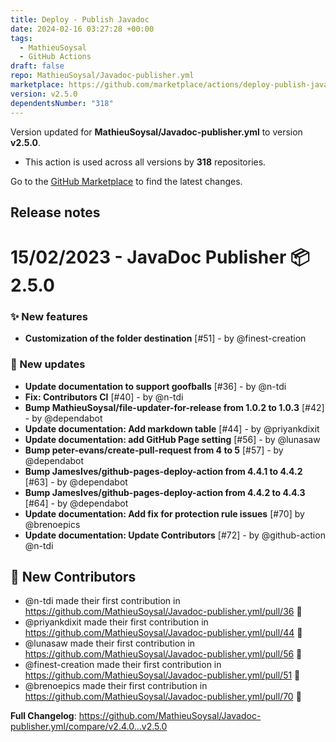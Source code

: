 ```yaml
---
title: Deploy - Publish Javadoc
date: 2024-02-16 03:27:28 +00:00
tags:
  - MathieuSoysal
  - GitHub Actions
draft: false
repo: MathieuSoysal/Javadoc-publisher.yml
marketplace: https://github.com/marketplace/actions/deploy-publish-javadoc
version: v2.5.0
dependentsNumber: "318"
---
```



Version updated for **MathieuSoysal/Javadoc-publisher.yml** to version **v2.5.0**.
- This action is used across all versions by **318** repositories.

Go to the [GitHub Marketplace](https://github.com/marketplace/actions/deploy-publish-javadoc) to find the latest changes.

## Release notes

# 15/02/2023 - JavaDoc Publisher  📦  2.5.0

### ✨ New features
* __Customization of the folder destination__ [#51] - by @finest-creation 

### 🔧 New updates

* __Update documentation to support goofballs__ [#36] - by @n-tdi 
* __Fix: Contributors CI__ [#40] - by @n-tdi 
* __Bump MathieuSoysal/file-updater-for-release from 1.0.2 to 1.0.3__ [#42] - by @dependabot
* __Update documentation: Add markdown table__ [#44] - by @priyankdixit 
* __Update documentation: add GitHub Page setting__ [#56] - by @lunasaw 
* __Bump peter-evans/create-pull-request from 4 to 5__ [#57] - by @dependabot
* __Bump JamesIves/github-pages-deploy-action from 4.4.1 to 4.4.2__ [#63] - by @dependabot
* __Bump JamesIves/github-pages-deploy-action from 4.4.2 to 4.4.3__ [#64] - by @dependabot
* __Update documentation: Add fix for protection rule issues__ [#70] by @brenoepics 
* __Update documentation: Update Contributors__ [#72] - by @github-action @n-tdi 

## 🎉 New Contributors
* @n-tdi made their first contribution in https://github.com/MathieuSoysal/Javadoc-publisher.yml/pull/36 🎉
* @priyankdixit made their first contribution in https://github.com/MathieuSoysal/Javadoc-publisher.yml/pull/44 🎉
* @lunasaw made their first contribution in https://github.com/MathieuSoysal/Javadoc-publisher.yml/pull/56 🎉
* @finest-creation made their first contribution in https://github.com/MathieuSoysal/Javadoc-publisher.yml/pull/51 🎉
* @brenoepics made their first contribution in https://github.com/MathieuSoysal/Javadoc-publisher.yml/pull/70 🎉

**Full Changelog**: https://github.com/MathieuSoysal/Javadoc-publisher.yml/compare/v2.4.0...v2.5.0

